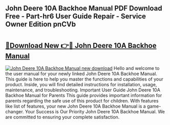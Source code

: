 ## John Deere 10A Backhoe Manual PDF Download Free - Part-hr6 User Guide Repair - Service Owner Edition pnCVb

# <h2><a href="http://bc9708.oget.top/?id=John+Deere+10A+Backhoe+Manual">🔗Download New 👉🔴 John Deere 10A Backhoe Manual</a></h2>

[![John Deere 10A Backhoe Manual new download](https://i.imgur.com/5g1atiW.png)](http://bc9708.oget.top/?id=John+Deere+10A+Backhoe+Manual)
Hello and welcome to the user manual for your newly linked John Deere 10A Backhoe Manual. This guide is here to help you master the functions and capabilities of your product. Inside, you will find detailed instructions for installation, usage, maintenance, and troubleshooting. Important User Guide John Deere 10A Backhoe Manual for Parents This guide provides important information for parents regarding the safe use of this product for children. With features like list of features, your new John Deere 10A Backhoe Manual is a game-changer. Your Success is Our Priority John Deere 10A Backhoe Manual. We are committed to ensuring your complete satisfaction.
